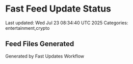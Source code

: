 # Fast Feed Update Status
Last updated: Wed Jul 23 08:34:40 UTC 2025
Categories: entertainment,crypto

## Feed Files Generated

Generated by Fast Updates Workflow
